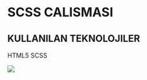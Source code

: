  
<h1>SCSS CALISMASI</h1>
<h2>KULLANILAN TEKNOLOJILER</h2>
<p>HTML5 SCSS</p>
<img src= "/images/scss.gif">